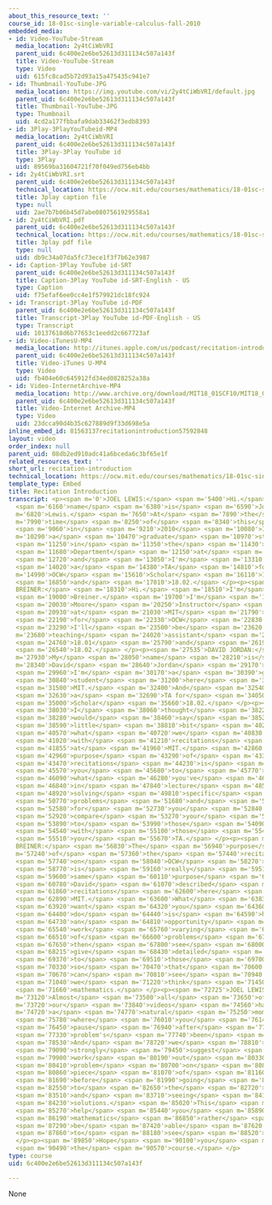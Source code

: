 ```yaml
---
about_this_resource_text: ''
course_id: 18-01sc-single-variable-calculus-fall-2010
embedded_media:
- id: Video-YouTube-Stream
  media_location: 2y4tCiWbVRI
  parent_uid: 6c400e2e6be52613d311134c507a143f
  title: Video-YouTube-Stream
  type: Video
  uid: 615fc8cad5b72d93a15a475435c941e7
- id: Thumbnail-YouTube-JPG
  media_location: https://img.youtube.com/vi/2y4tCiWbVRI/default.jpg
  parent_uid: 6c400e2e6be52613d311134c507a143f
  title: Thumbnail-YouTube-JPG
  type: Thumbnail
  uid: 4cd2a177fbbafa9dab33462f3edb8393
- id: 3Play-3PlayYouTubeid-MP4
  media_location: 2y4tCiWbVRI
  parent_uid: 6c400e2e6be52613d311134c507a143f
  title: 3Play-3Play YouTube id
  type: 3Play
  uid: 89569ba31604721f70f049ed756eb4bb
- id: 2y4tCiWbVRI.srt
  parent_uid: 6c400e2e6be52613d311134c507a143f
  technical_location: https://ocw.mit.edu/courses/mathematics/18-01sc-single-variable-calculus-fall-2010/syllabus/recitation-introduction/2y4tCiWbVRI.srt
  title: 3play caption file
  type: null
  uid: 2ae7b7b06b45d7abe0807561929558a1
- id: 2y4tCiWbVRI.pdf
  parent_uid: 6c400e2e6be52613d311134c507a143f
  technical_location: https://ocw.mit.edu/courses/mathematics/18-01sc-single-variable-calculus-fall-2010/syllabus/recitation-introduction/2y4tCiWbVRI.pdf
  title: 3play pdf file
  type: null
  uid: db9c34a07da5fc73ece1f3f7b62e3987
- id: Caption-3Play YouTube id-SRT
  parent_uid: 6c400e2e6be52613d311134c507a143f
  title: Caption-3Play YouTube id-SRT-English - US
  type: Caption
  uid: f75efaf6ee0cc4e1f579921dc18fc924
- id: Transcript-3Play YouTube id-PDF
  parent_uid: 6c400e2e6be52613d311134c507a143f
  title: Transcript-3Play YouTube id-PDF-English - US
  type: Transcript
  uid: 10137618d6b77653c1eedd2c667723af
- id: Video-iTunesU-MP4
  media_location: http://itunes.apple.com/us/podcast/recitation-introduction/id414308064?i=90318621
  parent_uid: 6c400e2e6be52613d311134c507a143f
  title: Video-iTunes U-MP4
  type: Video
  uid: fb404e60c645912fd34ed0828252a38a
- id: Video-InternetArchive-MP4
  media_location: http://www.archive.org/download/MIT18_01SCF10/MIT18_01SCF10Rec_00_300k.mp4
  parent_uid: 6c400e2e6be52613d311134c507a143f
  title: Video-Internet Archive-MP4
  type: Video
  uid: 23dcca90d4b35c627889d9f33d698e5a
inline_embed_id: 81563137recitationintroduction57592848
layout: video
order_index: null
parent_uid: 08db2ed910adc41a6bceda6c3bf65e1f
related_resources_text: ''
short_url: recitation-introduction
technical_location: https://ocw.mit.edu/courses/mathematics/18-01sc-single-variable-calculus-fall-2010/syllabus/recitation-introduction
template_type: Embed
title: Recitation Introduction
transcript: <p><span m='0'>JOEL LEWIS:</span> <span m='5400'>Hi.</span> <span m='5940'>My</span>
  <span m='6160'>name</span> <span m='6380'>is</span> <span m='6590'>Joel</span> <span
  m='6820'>Lewis.</span> <span m='7650'>At</span> <span m='7890'>the</span> <span
  m='7990'>time</span> <span m='8250'>of</span> <span m='8340'>this</span> <span m='8580'>recording</span>
  <span m='9060'>in</span> <span m='9210'>2010</span> <span m='10080'>I'm</span> <span
  m='10290'>a</span> <span m='10470'>graduate</span> <span m='10970'>student</span>
  <span m='11250'>in</span> <span m='11350'>the</span> <span m='11430'>Math</span>
  <span m='11680'>Department</span> <span m='12150'>at</span> <span m='12260'>MIT,</span>
  <span m='12720'>and</span> <span m='13050'>I'm</span> <span m='13310'>also</span>
  <span m='14020'>a</span> <span m='14380'>TA</span> <span m='14810'>for</span> <span
  m='14990'>OCW</span> <span m='15610'>Scholar</span> <span m='16110'>18.01</span>
  <span m='16850'>and</span> <span m='17010'>18.02.</span> </p><p><span m='18040'>CHRISTINE
  BREINER:</span> <span m='18310'>Hi.</span> <span m='18510'>I'm</span> <span m='18620'>Christine</span>
  <span m='19000'>Breiner.</span> <span m='19700'>I'm</span> <span m='19970'>a</span>
  <span m='20030'>Moore</span> <span m='20250'>Instructor</span> <span m='20740'>here</span>
  <span m='20930'>at</span> <span m='21030'>MIT</span> <span m='21790'>and</span>
  <span m='22190'>for</span> <span m='22330'>OCW</span> <span m='22830'>Scholar,</span>
  <span m='23290'>I'll</span> <span m='23500'>be</span> <span m='23620'>a</span> <span
  m='23680'>teaching</span> <span m='24020'>assistant</span> <span m='24610'>for</span>
  <span m='24760'>18.01</span> <span m='25790'>and</span> <span m='26190'>for</span>
  <span m='26540'>18.02.</span> </p><p><span m='27535'>DAVID JORDAN:</span> <span
  m='27930'>My</span> <span m='28050'>name</span> <span m='28210'>is</span> <span
  m='28340'>David</span> <span m='28640'>Jordan</span> <span m='29170'>and</span>
  <span m='29960'>I'm</span> <span m='30170'>a</span> <span m='30390'>graduate</span>
  <span m='30840'>student</span> <span m='31200'>here</span> <span m='31370'>at</span>
  <span m='31500'>MIT.</span> <span m='32400'>And</span> <span m='32540'>I'm</span>
  <span m='32630'>a</span> <span m='32690'>TA for</span> <span m='34050'>OpenCourseWare</span>
  <span m='35000'>Scholar</span> <span m='35660'>18.02.</span> </p><p><span m='37910'>So</span>
  <span m='38030'>I</span> <span m='38060'>thought</span> <span m='38220'>I</span>
  <span m='38280'>would</span> <span m='38460'>say</span> <span m='38525'>a</span>
  <span m='38590'>little</span> <span m='38810'>bit</span> <span m='40280'>about</span>
  <span m='40570'>what</span> <span m='40720'>we</span> <span m='40830'>do</span>
  <span m='41020'>with</span> <span m='41210'>recitations</span> <span m='41750'>here</span>
  <span m='41855'>at</span> <span m='41960'>MIT.</span> <span m='42860'>So, the</span>
  <span m='42960'>purpose</span> <span m='43290'>of</span> <span m='43390'>the</span>
  <span m='43470'>recitations</span> <span m='44230'>is</span> <span m='45400'>for</span>
  <span m='45570'>you</span> <span m='45680'>to</span> <span m='45770'>apply</span>
  <span m='46090'>what</span> <span m='46280'>you've</span> <span m='46400'>learned</span>
  <span m='46840'>in</span> <span m='47840'>lecture</span> <span m='48510'>towards</span>
  <span m='48920'>solving</span> <span m='49810'>specific</span> <span m='50310'>concrete</span>
  <span m='50770'>problems</span> <span m='51680'>and</span> <span m='51900'>then</span>
  <span m='52580'>for</span> <span m='52730'>you</span> <span m='52840'>to</span>
  <span m='52920'>compare</span> <span m='53270'>your</span> <span m='53400'>solutions</span>
  <span m='53890'>to</span> <span m='53990'>those</span> <span m='54090'>problems</span>
  <span m='54540'>with</span> <span m='55100'>those</span> <span m='55420'>of</span>
  <span m='55510'>your</span> <span m='55670'>TA.</span> </p><p><span m='56470'>CHRISTINE
  BREINER:</span> <span m='56830'>The</span> <span m='56940'>purpose</span> <span
  m='57240'>of</span> <span m='57360'>the</span> <span m='57440'>recitations</span>
  <span m='57740'>on</span> <span m='58040'>OCW</span> <span m='58270'>Scholar</span>
  <span m='58770'>is</span> <span m='59160'>really</span> <span m='59510'>the</span>
  <span m='59600'>same</span> <span m='60110'>purpose</span> <span m='60660'>that</span>
  <span m='60780'>David</span> <span m='61070'>described</span> <span m='61465'>for</span>
  <span m='61860'>recitations</span> <span m='62600'>here</span> <span m='62720'>at</span>
  <span m='62890'>MIT.</span> <span m='63600'>What</span> <span m='63830'>we</span>
  <span m='63920'>want</span> <span m='64320'>you</span> <span m='64360'>to</span>
  <span m='64400'>do</span> <span m='64440'>is</span> <span m='64590'>have</span>
  <span m='64730'>an</span> <span m='64810'>opportunity</span> <span m='65400'>to</span>
  <span m='65540'>work</span> <span m='65760'>varying</span> <span m='66140'>levels</span>
  <span m='66510'>of</span> <span m='66600'>problems</span> <span m='67410'>and</span>
  <span m='67650'>then</span> <span m='67800'>see</span> <span m='68000'>us</span>
  <span m='68215'>give</span> <span m='68430'>detailed</span> <span m='68860'>solutions</span>
  <span m='69370'>to</span> <span m='69510'>those</span> <span m='69700'>problems</span>
  <span m='70330'>so</span> <span m='70470'>that</span> <span m='70600'>you</span>
  <span m='70670'>can</span> <span m='70810'>see</span> <span m='70940'>how</span>
  <span m='71040'>we</span> <span m='71220'>think</span> <span m='71450'>about</span>
  <span m='71660'>mathematics.</span> </p><p><span m='72725'>JOEL LEWIS:</span> <span
  m='73120'>Almost</span> <span m='73500'>all</span> <span m='73650'>of</span> <span
  m='73720'>our</span> <span m='73840'>videos</span> <span m='74560'>have</span> <span
  m='74720'>a</span> <span m='74770'>natural</span> <span m='75250'>moment</span>
  <span m='75780'>where</span> <span m='76010'>you</span> <span m='76140'>can</span>
  <span m='76450'>pause</span> <span m='76940'>after</span> <span m='77240'>the</span>
  <span m='77330'>problem's</span> <span m='77740'>been</span> <span m='77880'>stated.</span>
  <span m='78530'>And</span> <span m='78720'>we</span> <span m='78810'>really</span>
  <span m='79090'>strongly</span> <span m='79450'>suggest</span> <span m='79820'>you</span>
  <span m='79900'>work</span> <span m='80190'>out</span> <span m='80330'>the</span>
  <span m='80410'>problem</span> <span m='80700'>on</span> <span m='80810'>a</span>
  <span m='80860'>piece</span> <span m='81070'>of</span> <span m='81160'>paper</span>
  <span m='81690'>before</span> <span m='81990'>going</span> <span m='82280'>back</span>
  <span m='82550'>to</span> <span m='82650'>the</span> <span m='82720'>video</span>
  <span m='83510'>and</span> <span m='83710'>seeing</span> <span m='84120'>our</span>
  <span m='84230'>solutions.</span> <span m='85020'>This</span> <span m='85180'>will</span>
  <span m='85270'>help</span> <span m='85440'>you</span> <span m='85890'>do</span>
  <span m='86190'>mathematics</span> <span m='86850'>rather</span> <span m='87160'>than</span>
  <span m='87290'>be</span> <span m='87420'>able</span> <span m='87620'>just</span>
  <span m='87860'>to</span> <span m='88180'>see</span> <span m='88520'>mathematics.</span>
  </p><p><span m='89850'>Hope</span> <span m='90100'>you</span> <span m='90200'>enjoy</span>
  <span m='90490'>the</span> <span m='90570'>course.</span> </p>
type: course
uid: 6c400e2e6be52613d311134c507a143f

---
```

None